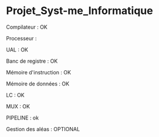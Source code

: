 # Projet_Syst-me_Informatique
Compilateur  :                              OK

Processeur   : 

UAL                   :      OK 

Banc de registre      :      OK

Mémoire d'instruction :      OK

Mémoire de données    :      OK

LC                    :      OK 

MUX                   :      OK 

PIPELINE              :      ok 

Gestion des aléas     :      OPTIONAL 
